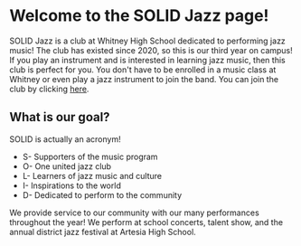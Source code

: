 # Welcome to the SOLID Jazz page!
SOLID Jazz is a club at Whitney High School dedicated to performing jazz music! The club has existed since 2020, so this is our third year on campus! If you play an instrument and is interested in learning jazz music, then this club is perfect for you. You don't have to be enrolled in a music class at Whitney or even play a jazz instrument to join the band. You can join the club by clicking [here](https://forms.gle/gj6mPCMLAC7Lpu3c7).
## What is our goal?
SOLID is actually an acronym! 
- S- Supporters of the music program
- O- One united jazz club
- L- Learners of jazz music and culture
- I- Inspirations to the world
- D- Dedicated to perform to the community

We provide service to our community with our many performances throughout the year! We perform at school concerts, talent show, and the annual district jazz festival at Artesia High School. 
